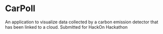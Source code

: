 # CarPoll

An application to visualize data collected by a carbon emission detector that has been linked to a cloud.
Submitted for HackOn Hackathon

